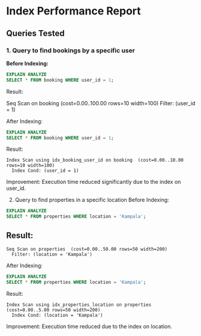 # Index Performance Report

## Queries Tested

### 1. Query to find bookings by a specific user

**Before Indexing:**
```sql
EXPLAIN ANALYZE
SELECT * FROM booking WHERE user_id = 1;
```
Result:

Seq Scan on booking  (cost=0.00..100.00 rows=10 width=100)
  Filter: (user_id = 1)

After Indexing:
```sql
EXPLAIN ANALYZE
SELECT * FROM booking WHERE user_id = 1;
```
Result:
```
Index Scan using idx_booking_user_id on booking  (cost=0.00..10.00 rows=10 width=100)
  Index Cond: (user_id = 1)
```
Improvement: Execution time reduced significantly due to the index on user_id.

2. Query to find properties in a specific location
Before Indexing:
```sql
EXPLAIN ANALYZE
SELECT * FROM properties WHERE location = 'Kampala';
```
## Result:
```
Seq Scan on properties  (cost=0.00..50.00 rows=50 width=200)
  Filter: (location = 'Kampala')
```
After Indexing:
```sql
EXPLAIN ANALYZE
SELECT * FROM properties WHERE location = 'Kampala';
```
Result:
```
Index Scan using idx_properties_location on properties  (cost=0.00..5.00 rows=50 width=200)
  Index Cond: (location = 'Kampala')
```
Improvement: Execution time reduced due to the index on location.